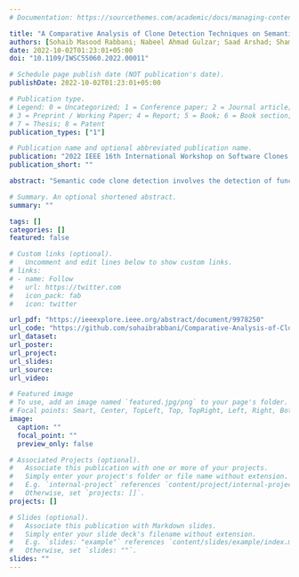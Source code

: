 ```yaml
---
# Documentation: https://sourcethemes.com/academic/docs/managing-content/

title: "A Comparative Analysis of Clone Detection Techniques on SemanticCloneBench"
authors: [Sohaib Masood Rabbani; Nabeel Ahmad Gulzar; Saad Arshad; Shamsa Abid; Shafay Shamail]
date: 2022-10-02T01:23:01+05:00
doi: "10.1109/IWSC55060.2022.00011"

# Schedule page publish date (NOT publication's date).
publishDate: 2022-10-02T01:23:01+05:00

# Publication type.
# Legend: 0 = Uncategorized; 1 = Conference paper; 2 = Journal article;
# 3 = Preprint / Working Paper; 4 = Report; 5 = Book; 6 = Book section;
# 7 = Thesis; 8 = Patent
publication_types: ["1"]

# Publication name and optional abbreviated publication name.
publication: "2022 IEEE 16th International Workshop on Software Clones (IWSC)"
publication_short: ""

abstract: "Semantic code clone detection involves the detection of functionally similar code fragments which may otherwise be lexically, syntactically, or structurally dissimilar. The detection of semantic code clones has important applications in aspect mining and product line analysis. The accurate detection of semantic code clones is a challenging task and various techniques have been proposed. However, the evaluation of these techniques is performed using various datasets and we do not have a clear picture of the performance of these techniques relative to each other. Recently, SemanticCloneBench has been introduced as a benchmark for semantic clones. Now, we can use the SemanticCloneBench to effectively evaluate and compare the performance of semantic code clone detection techniques. In this paper, we compare the semantic code clone detection performance of three different code clone detection techniques namely FACER-CD, CodeBERT and NIL for Java code clones using SemanticCloneBench. FACER-CD performs API usage similarity-based clustering to detect clones, while CodeBERT is a deep-learning based approach which uses a pre-trained programming language model, and NIL is a token-based large-gapped code clones detector. FACER-CD, NIL, and CodeBERT show a recall of 64.3%, 12.7%, and 83.2% respectively on SemanticCloneBench. Using all three techniques together on the SemanticCloneBench dataset gives us an overall recall of 95.5% which is currently the best performance achieved on SemanticCloneBench."

# Summary. An optional shortened abstract.
summary: ""

tags: []
categories: []
featured: false

# Custom links (optional).
#   Uncomment and edit lines below to show custom links.
# links:
# - name: Follow
#   url: https://twitter.com
#   icon_pack: fab
#   icon: twitter

url_pdf: "https://ieeexplore.ieee.org/abstract/document/9978250"
url_code: "https://github.com/sohaibrabbani/Comparative-Analysis-of-Clone-Detection-Techniques"
url_dataset:
url_poster:
url_project:
url_slides:
url_source:
url_video: 

# Featured image
# To use, add an image named `featured.jpg/png` to your page's folder.
# Focal points: Smart, Center, TopLeft, Top, TopRight, Left, Right, BottomLeft, Bottom, BottomRight.
image:
  caption: ""
  focal_point: ""
  preview_only: false

# Associated Projects (optional).
#   Associate this publication with one or more of your projects.
#   Simply enter your project's folder or file name without extension.
#   E.g. `internal-project` references `content/project/internal-project/index.md`.
#   Otherwise, set `projects: []`.
projects: []

# Slides (optional).
#   Associate this publication with Markdown slides.
#   Simply enter your slide deck's filename without extension.
#   E.g. `slides: "example"` references `content/slides/example/index.md`.
#   Otherwise, set `slides: ""`.
slides: ""
---
```

